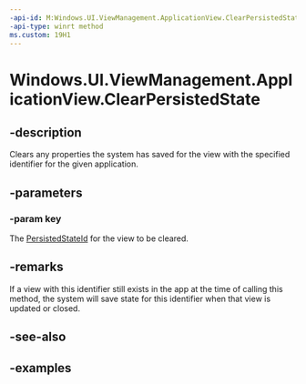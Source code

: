 ```yaml
---
-api-id: M:Windows.UI.ViewManagement.ApplicationView.ClearPersistedState(System.String)
-api-type: winrt method
ms.custom: 19H1
---
```


<!-- Method syntax.
public void ApplicationView.ClearPersistedState(String key)
-->

# Windows.UI.ViewManagement.ApplicationView.ClearPersistedState

## -description

Clears any properties the system has saved for the view with the specified identifier for the given application.

## -parameters
### -param key

The [PersistedStateId](applicationview_persistedstateid.md) for the view to be cleared.

## -remarks

If a view with this identifier still exists in the app at the time of calling this method, the system will save state for this identifier when that view is updated or closed.

## -see-also

## -examples

